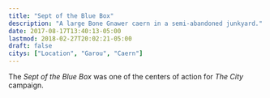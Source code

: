 ```yaml
---
title: "Sept of the Blue Box"
description: "A large Bone Gnawer caern in a semi-abandoned junkyard."
date: 2017-08-17T13:40:13-05:00
lastmod: 2018-02-27T20:02:21-05:00
draft: false
citys: ["Location", "Garou", "Caern"]
---
```


The *Sept of the Blue Box* was one of the centers of action for *The City* campaign. 
